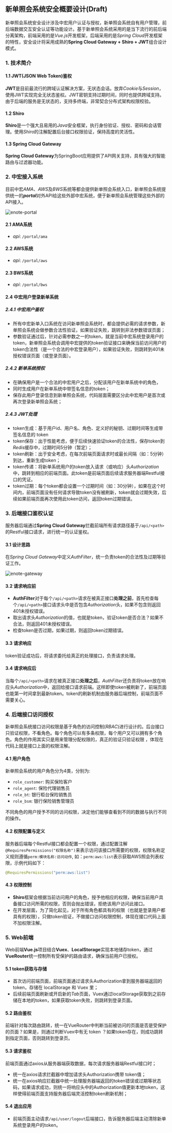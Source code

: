 ## 新单照会系统安全概要设计(Draft)
新单照会系统安全设计涉及中宏用户认证与授权，新单照会系统自有用户管理，前后端数据交互安全认证等功能设计。基于新单照会系统采用的是当下流行的前后端分离架构，前端采用的是*Vue.js*开发框架，后端采用的是*Spring Cloud*开发框架的特性，安全设计将采用成熟的**Spring Cloud Gateway + Shiro + JWT**组合设计模式。

### 1. 技术简介

#### 1.1 JWT(JSON Web Token)鉴权
**JWT**是目前最流行的跨域认证解决方案，无状态会话。放弃*Cookie*与*Session*，使用JWT实现完全无状态鉴权。JWT密钥支持过期时间，同时也提供跨域支持。由于后端的服务是无状态的，支持多终端，非常契合分布式架构权限校验。

#### 1.2 Shiro
**Shiro**是一个强大且易用的*Java*安全框架，执行身份验证、授权、密码和会话管理。使用*Shiro*的注解配置后台接口权限验证，保持高度的灵活性。

#### 1.3 Spring Cloud Gateway
**Spring Cloud Gateway**为SpringBoot应用提供了API网关支持，具有强大的智能路由与过滤器功能。

### 2. 中宏接入系统

目前中宏*AMA*、*AWS*及*BWS*系统等都会提供新单照会系统入口，新单照会系统提供统一的***portal***对外API给这些外部中宏系统，便于新单照会系统管理这些外部的API接入。

![enote-portal](https://github.com/WeifengYao-Cognizant/enote/raw/master/enote_portal.png "新单照会系统入口")

#### 2.1 AMA系统
- *api*: `/portal/ama`

#### 2.2 AWS系统
- *api*: `/portal/aws`

#### 2.3 BWS系统
- *api*: `/portal/bws`

#### 2.4 中宏用户登录新单系统

##### 2.4.1 中宏用户鉴权
- 所有中宏新单入口系统在访问新单照会系统时，都会提供必需的请求参数，新单照会系统会做参数合法性验证，如果验证失败，跳转到非法参数错误页面；
- 参数验证通过后，针对必需参数之一的token，就是当前中宏系统登录用户的token，新单照会系统会调用中宏提供的token验证接口来确保当前访问用户的token合法性（是一个合法的中宏登录用户），如果验证失败，则跳转到401未授权错误页面（或登录页面）。

##### 2.4.2 新单系统授权
- 在确保用户是一个合法的中宏用户之后，分配该用户在新单系统中的角色，
- 同时生成用户在新单系统中带签名信息的token；
- 保存此用户登录信息到新单照会系统，代码层面需要区分此中宏用户是首次或再次登录新单照会系统；

##### 2.4.3 JWT处理
- token生成：基于用户id、用户名、角色、定义好的秘钥、过期时间等生成带签名信息的 token 
- token保存：出于性能考虑，便于后续快速验证token的合法性，保存token到*Redis*缓存中，过期时间5分钟（暂定）；
- token刷新：出于安全考虑，在每次前端页面请求时或最长间隔（如：5分钟）到达，重新生成token；
- token传递：将新单系统用户的token放入请求（或响应）头*Authorization*中，跳转到相应的前端页面。此token是前端页面后续请求服务器端Restful接口的凭证。
- token过期：每个token都会设置一个过期时间（如：30分钟），如果在这个时间内，前端页面没有任何请求导致token没有被刷新，token就会过期失效，后续如果前端页面再次使用此token访问，返回token过期错误。

### 3. 后端接口鉴权认证

服务器后端通过**Spring Cloud Gateway**拦截前端所有请求路径基于`/api/<path>`的Restful接口请求，进行统一的认证鉴权。

#### 3.1 设计思路
在*Spring Cloud Gateway*中定义*AuthFilter*，统一负责token的合法性及过期等验证工作。

![enote-gateway](https://github.com/WeifengYao-Cognizant/enote/raw/master/enote-gateway.png "新单照会系统API网关")

#### 3.2 请求响应前
* **AuthFilter**对于每个`/api/<path>`请求在被真正接口**处理之前**，首先检查每个`/api/<path>`接口请求头中是否包含*Authorization*头，如果不包含则返回401未授权错误。
* 取出请求头*Authorization*的值，也就是token，验证token是否合法？如果不合法，则返回401未授权错误。
* 检查token是否过期，如果过期，则返回token过期错误。

#### 3.3 请求响应 
token验证成功后，将请求委托给真正的处理接口，负责请求处理。

#### 3.4 请求响应后
当每个`/api/<path>`请求在被真正接口**处理之后**，*AuthFilter*还负责将token放在响应头*Authorization*中，返回给接口请求前端。这样即使token被刷新了，前端页面也能第一时间拿到最新token。token的刷新机制由服务器后端控制，前端页面不需要关心。


### 4. 后端接口访问授权
新单照会系统接口访问权限是基于角色的访问控制(*RBAC*)进行设计的。后台接口只验证权限，不看角色。每个角色可以有多条权限，每个用户又可以拥有多个角色。角色的作用其实只是用来管理分配权限的，真正的验证只验证权限 ，体现在代码上就是接口上面的权限注解。

#### 4.1 用户角色
新单照会系统的用户角色分为4类，分别为:
- `role_customer`: 购买保险客户
- `role_agent`: 保险代理销售员
- `role_bt`: 银行柜台保险销售员
- `role_bsm`: 银行保险销售管理员

不同角色的用户授予不同的访问权限，决定他们能够查看到不同的数据与执行不同的操作。


#### 4.2 权限配置与定义
服务器后端每个Restful接口都会配置一个权限，通过配置注解`@RequiresPermissions("权限名称")`来表示访问该接口所需要的权限，权限名称定义规则遵循`perm:模块名称:访问动作`, 如：`perm:aws:list`表示获取AWS照会列表权限，示例代码如下：
```java
@RequiresPermissions("perm:aws:list")
```

#### 4.3 权限控制
- **Shiro**框架会根据当前访问用户的角色，授予他相应的权限，确保当前用户具备接口访问所需的权限，否则会抛出错误，拒绝该用户访问此接口。
- 在开发层面，为了简化起见，对于所有角色都具有的权限（也就是登录用户都具有的权限），只做token验证，不做接口访问权限控制，体现在接口代码上面不加权限注解。

### 5. Web前端

Web前端**Vue.js**项目结合**Vuex**、**LocalStorage**实现本地储存token，通过**VueRouter**统一控制所有受保护的路由请求，确保当前用户已授权。

#### 5.1 token获取与存储
- 首次访问前端页面，前端页面通过请求头Authorization拿到服务器端返回的token，存储在 localStorage 和 Vuex 里；
- 后续前端页面刷新或开启新的*Tab*页面，Vuex通过localStorage获取到之前存储在本地的token，如果获取token失败，则跳转到登录页面。

#### 5.2 路由鉴权
前端针对每次路由跳转，统一在VueRouter中判断当前被访问的页面是否是受保护的页面？如果是，则通过判断Vuex中有无 token ？如果token存在，则成功跳转到指定页面，否则跳转到登录页。


#### 5.3 请求鉴权
前端页面通过axios从服务器端获取数据，每次请求服务器端Restful接口时；
- 统一在axios请求拦截器中增加请求头Authorization携带 token值；
- 统一在axios响应拦截器中统一处理服务器端返回的token错误或过期等状态码，如果请求成功，则统一将响应头中的Authorization值更新本地token，这样使得前端页面支持服务器后端灵活控制token刷新机制；

#### 5.4 退出应用
- 前端页面主动请求`/api/user/logout`后端接口，告诉服务器后端主动清除新单系统登录用户的token。



